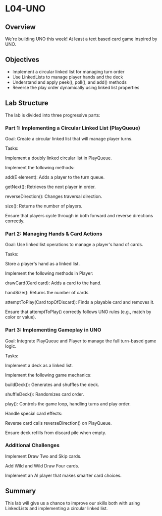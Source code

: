 # L04-UNO

## Overview
We're building UNO this week! At least a text based card game inspired by UNO.

## Objectives
- Implement a circular linked list for managing turn order
- Use LinkedLists to manage player hands and the deck
- Understand and apply peek(), poll(), and add() methods
- Reverse the play order dynamically using linked list properties

## Lab Structure

The lab is divided into three progressive parts:

### Part 1: Implementing a Circular Linked List (PlayQueue<E>)

Goal: Create a circular linked list that will manage player turns.

Tasks:

Implement a doubly linked circular list in PlayQueue<E>.

Implement the following methods:

add(E element): Adds a player to the turn queue.

getNext(): Retrieves the next player in order.

reverseDirection(): Changes traversal direction.

size(): Returns the number of players.

Ensure that players cycle through in both forward and reverse directions correctly.

### Part 2: Managing Hands & Card Actions

Goal: Use linked list operations to manage a player's hand of cards.

Tasks:

Store a player's hand as a linked list.

Implement the following methods in Player:

drawCard(Card card): Adds a card to the hand.

handSize(): Returns the number of cards.

attemptToPlay(Card topOfDiscard): Finds a playable card and removes it.

Ensure that attemptToPlay() correctly follows UNO rules (e.g., match by color or value).

### Part 3: Implementing Gameplay in UNO

Goal: Integrate PlayQueue and Player to manage the full turn-based game logic.

Tasks:

Implement a deck as a linked list.

Implement the following game mechanics:

buildDeck(): Generates and shuffles the deck.

shuffleDeck(): Randomizes card order.

play(): Controls the game loop, handling turns and play order.

Handle special card effects:

Reverse card calls reverseDirection() on PlayQueue.

Ensure deck refills from discard pile when empty.

### Additional Challenges

Implement Draw Two and Skip cards.

Add Wild and Wild Draw Four cards.

Implement an AI player that makes smarter card choices.

## Summary

This lab will give us a chance to improve our skills both with using LinkedLists and implementing a circular linked list.